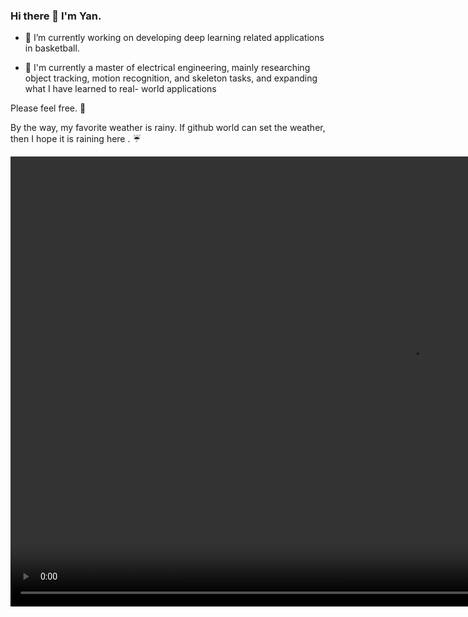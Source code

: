 ### Hi there 👋 I'm Yan.

 - :seedling: I’m currently working on developing deep learning related applications in basketball.
 
 - :book: I'm currently a master of electrical engineering, mainly researching object tracking, motion recognition, and skeleton tasks, and expanding what I have learned to real-          world applications 

Please feel free. :tea:

By the way, my favorite weather is rainy.
If github world can set the weather, then I hope it is raining here . :umbrella:


<video src="video source" controls="controls" width="1280" height="720">"Browser not supported"</video>

<!--
**TSAI-MY/TSAI-MY** is a ✨ _special_ ✨ repository because its `README.md` (this file) appears on your GitHub profile.

Here are some ideas to get you started:

- 🔭 I’m currently working on ...
- 🌱 I’m currently learning ...
- 👯 I’m looking to collaborate on ...
- 🤔 I’m looking for help with ...
- 💬 Ask me about ...
- 📫 How to reach me: ...
- 😄 Pronouns: ...
- ⚡ Fun fact: ...
-->
